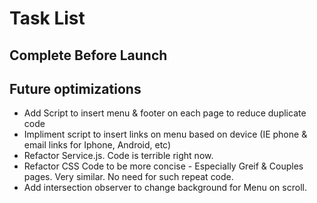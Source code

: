 # Task List

## Complete Before Launch

## Future optimizations
* Add Script to insert menu & footer on each page to reduce duplicate code
* Impliment script to insert links on menu based on device (IE phone & email links for Iphone, Android, etc)
* Refactor Service.js. Code is terrible right now.
* Refactor CSS Code to be more concise - Especially Greif & Couples pages. Very similar. No need for such repeat code.
* Add intersection observer to change background for Menu on scroll.